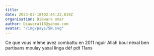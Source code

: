 ```yaml
---
title: 
date: 2023-02-18T02:44:22.819Z
organisation: Diawara omar
author: Diawara118@yahoo.com
avatar: "/img/pays/SN.svg"
---
```


Ce que vous même avez combattu en 2011 nguir Allah boul néxal ben partisans moulay yaxal linga déf pdt 11ans 